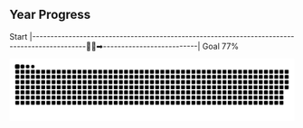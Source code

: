 ## Year Progress
Start |---------------------------------------------------------------------------------------------🚴‍♂️➡--------------------------| Goal 77%

![github-contribution-grid-snake](https://raw.githubusercontent.com/takumi12311123/takumi12311123/master/img/snake.svg) 

